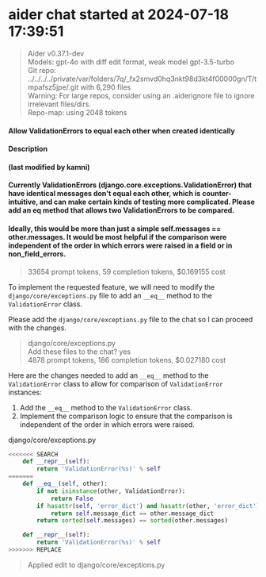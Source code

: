 
# aider chat started at 2024-07-18 17:39:51

> Aider v0.37.1-dev  
> Models: gpt-4o with diff edit format, weak model gpt-3.5-turbo  
> Git repo: ../../../../private/var/folders/7q/_fx2smvd0hq3nkt98d3kt4f00000gn/T/tmpafsz5jpe/.git with 6,290 files  
> Warning: For large repos, consider using an .aiderignore file to ignore irrelevant files/dirs.  
> Repo-map: using 2048 tokens  

#### Allow ValidationErrors to equal each other when created identically  
#### Description  
#### 	   
#### 		(last modified by kamni)  
#### 	   
#### Currently ValidationErrors (django.core.exceptions.ValidationError) that have identical messages don't equal each other, which is counter-intuitive, and can make certain kinds of testing more complicated. Please add an __eq__ method that allows two ValidationErrors to be compared.   
#### Ideally, this would be more than just a simple self.messages == other.messages. It would be most helpful if the comparison were independent of the order in which errors were raised in a field or in non_field_errors.  
> 33654 prompt tokens, 59 completion tokens, $0.169155 cost  

To implement the requested feature, we will need to modify the `django/core/exceptions.py` file to add an `__eq__` method to the `ValidationError` class.

Please add the `django/core/exceptions.py` file to the chat so I can proceed with the changes.

> django/core/exceptions.py  
> Add these files to the chat? yes  
> 4878 prompt tokens, 186 completion tokens, $0.027180 cost  

Here are the changes needed to add an `__eq__` method to the `ValidationError` class to allow for comparison of `ValidationError` instances:

1. Add the `__eq__` method to the `ValidationError` class.
2. Implement the comparison logic to ensure that the comparison is independent of the order in which errors were raised.

django/core/exceptions.py
```python
<<<<<<< SEARCH
    def __repr__(self):
        return 'ValidationError(%s)' % self
=======
    def __eq__(self, other):
        if not isinstance(other, ValidationError):
            return False
        if hasattr(self, 'error_dict') and hasattr(other, 'error_dict'):
            return self.message_dict == other.message_dict
        return sorted(self.messages) == sorted(other.messages)

    def __repr__(self):
        return 'ValidationError(%s)' % self
>>>>>>> REPLACE
```

> Applied edit to django/core/exceptions.py  
